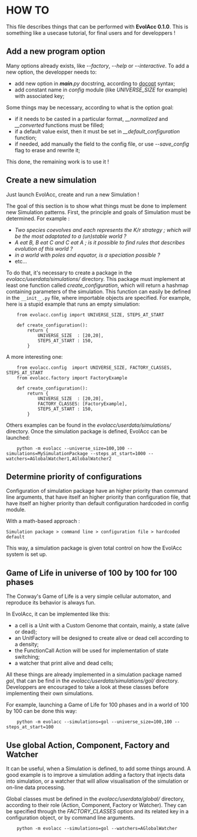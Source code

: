 # HOW TO

This file describes things that can be performed with __EvolAcc 0.1.0__.
This is something like a usecase tutorial, for final users and for developpers !


## Add a new program option

Many options already exists, like *--factory*, *--help* or *--interactive*.
To add a new option, the developper needs to:
- add new option in *__main__.py* docstring, according to [docopt](http://docopt.org/ ) syntax;
- add constant name in *config* module (like *UNIVERSE\_SIZE* for example) with associated key;

Some things may be necessary, according to what is the option goal:
- if it needs to be casted in a particular format, *__normalized* and *__converted* functions must be filled;
- if a default value exist, then it must be set in *__default_configuration* function;
- if needed, add manually the field to the config file, or use *--save_config* flag to erase and rewrite it;

This done, the remaining work is to use it !


## Create a new simulation

Just launch EvolAcc, create and run a new Simulation !

The goal of this section is to show what things must be done to implement new Simulation patterns.
First, the principle and goals of Simulation must be determined. For example :

- *Two species coevolves and each represents the K/r strategy ; which will be the most adaptated to a (un)stable world ?*
- *A eat B, B eat C and C eat A ; is it possible to find rules that describes evolution of this world ?*
- *in a world with poles and equator, is a speciation possible ?*
- etc...

To do that, it's necessary to create a package in the *evolacc/userdata/simulations/* directory.
This package must implement at least one function called *create_configuration*, which will return a hashmap containing parameters of the simulation.
This function can easily be defined in the `__init__.py` file, where importable objects are specified.
For example, here is a stupid example that runs an empty simulation:

        from evolacc.config import UNIVERSE_SIZE, STEPS_AT_START

        def create_configuration():
            return {
                UNIVERSE_SIZE  : [20,20],
                STEPS_AT_START : 150,
            }

A more interesting one:

        from evolacc.config  import UNIVERSE_SIZE, FACTORY_CLASSES, STEPS_AT_START
        from evolacc.factory import FactoryExample

        def create_configuration():
            return {
                UNIVERSE_SIZE  : [20,20],
                FACTORY_CLASSES: [FactoryExample],
                STEPS_AT_START : 150,
            }

Others examples can be found in the *evolacc/userdata/simulations/* directory.
Once the simulation package is defined, EvolAcc can be launched:

        python -m evolacc --universe_size=100,100 --simulations=MySimulationPackage --steps_at_start=1000 --watchers=AGlobalWatcher1,AGlobalWatcher2


## Determine priority of configurations

Configuration of simulation package have an higher priority than command line arguments,
that have itself an higher priority than configuration file,
that have itself an higher priority than default configuration hardcoded in config module.

With a math-based approach :

    Simulation package > command line > configuration file > hardcoded default

This way, a simulation package is given total control on how the EvolAcc system is set up.


## Game of Life in universe of 100 by 100 for 100 phases

The Conway's Game of Life is a very simple cellular automaton, and reproduce its behavior is always fun.

In EvolAcc, it can be implemented like this:
- a cell is a Unit with a Custom Genome that contain, mainly, a state (alive or dead);
- an UnitFactory will be designed to create alive or dead cell according to a density;
- the FunctionCall Action will be used for implementation of state switching;
- a watcher that print alive and dead cells;

All these things are already implemented in a simulation package named *gol*, that can be find in the *evolacc/userdata/simulations/gol/* directory.
Developpers are encouraged to take a look at these classes before implementing their own simulations.

For example, launching a Game of Life for 100 phases and in a world of 100 by 100 can be done this way:

        python -m evolacc --simulations=gol --universe_size=100,100 --steps_at_start=100


## Use global Action, Component, Factory and Watcher

It can be useful, when a Simulation is defined, to add some things around.
A good example is to improve a simulation adding a factory that injects data into simulation, or a watcher that will allow visualisation of the simulation or on-line data processing.

Global classes must be defined in the *evolacc/userdata/global/* directory, according to their role (Action, Component, Factory or Watcher).
They can be specified through the *FACTORY_CLASSES* option and its related key in a configuration object, or by command line arguments.

        python -m evolacc --simulations=gol --watchers=AGlobalWatcher

